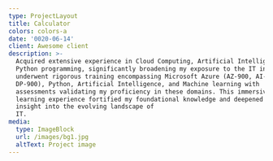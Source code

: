 ```yaml
---
type: ProjectLayout
title: Calculator
colors: colors-a
date: '0020-06-14'
client: Awesome client
description: >-
  Acquired extensive experience in Cloud Computing, Artificial Intelligence, and
  Python programming, significantly broadening my exposure to the IT industry. I
  underwent rigorous training encompassing Microsoft Azure (AZ-900, AI-900,
  DP-900), Python, Artificial Intelligence, and Machine learning with
  assessments validating my proficiency in these domains. This immersive
  learning experience fortified my foundational knowledge and deepened my
  insight into the evolving landscape of
  IT.                                         
media:
  type: ImageBlock
  url: /images/bg1.jpg
  altText: Project image
---
```

